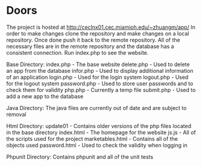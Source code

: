 # Doors

The project is hosted at http://ceclnx01.cec.miamioh.edu/~zhuangm/app/
In order to make changes clone the repository and make changes on a local repository. Once done push it back to the remote repository. All of the necessary files are in the remote repository and the database has a consistent connection. Run index.php to see the website.


Base Directory:
index.php - The base website
delete.php - Used to delete an app from the database
infor.php - Used to display additional information of an application
login.php - Used for the login system
logout.php - Used for the logout system
password.php - Used to store user passwords and to check them for validity
php.php - Currently a temp file
submit.php - Used to add a new app to the database

Java Directory:
The java files are currently out of date and are subject to removal

Html Directory:
update01 - Contains older versions of the php files located in the base directory
index.html - The homepage for the website
js.js - All of the scripts used for the project
marketables.html - Contains all of the objects used
password.html - Used to check the validity when logging in

Phpunit Directory:
Contains phpunit and all of the unit tests
